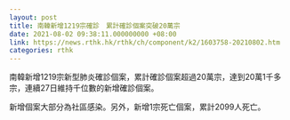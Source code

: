 ```yaml
---
layout: post
title: 南韓新增1219宗確診　累計確診個案突破20萬宗
date: 2021-08-02 09:38:11.000000000 +08:00
link: https://news.rthk.hk/rthk/ch/component/k2/1603758-20210802.htm
categories: rthk
---
```


南韓新增1219宗新型肺炎確診個案，累計確診個案超過20萬宗，達到20萬1千多宗，連續27日維持千位數的新增確診個案。

新增個案大部分為社區感染。另外，新增1宗死亡個案，累計2099人死亡。
